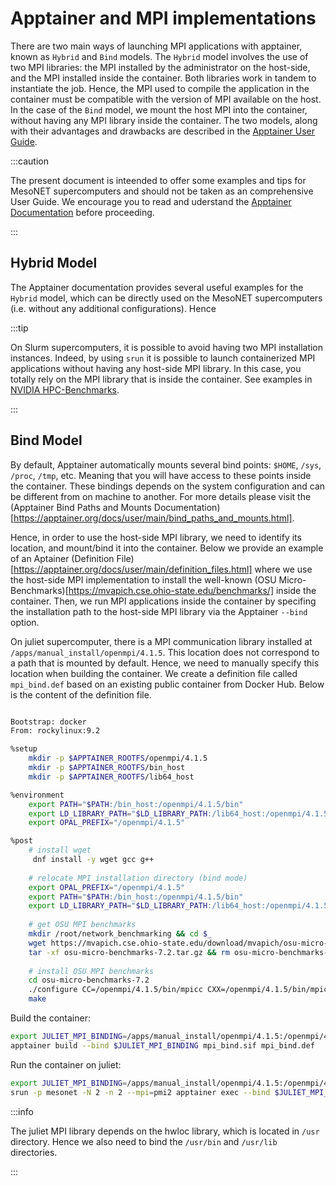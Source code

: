 # Apptainer and MPI implementations
There are two main ways of launching MPI applications with apptainer, known as `Hybrid` and `Bind` models. The `Hybrid` model involves the use of two MPI libraries: the MPI installed by the administrator on the host-side, and the MPI installed inside the container. Both libraries work in tandem to instantiate the job. Hence, the MPI used to compile the application in the container must be compatible with the version of MPI available on the host. In the case of the `Bind` model, we mount the host MPI into the container, without having any MPI library inside the container. The two models, along with their advantages and drawbacks are described in the [Apptainer User Guide](https://apptainer.org/docs/user/1.0/mpi.html).

:::caution

The present document is inteended to offer some examples and tips for MesoNET supercomputers and should not be taken as an comprehensive User Guide. We encourage you to read and uderstand the [Apptainer Documentation](https://apptainer.org/docs/user/1.0/mpi.html) before proceeding.

:::

## Hybrid Model
The Apptainer documentation provides several useful examples for the `Hybrid` model, which can be directly used on the MesoNET supercomputers (i.e. without any additional configurations). Hence 


:::tip

On Slurm supercomputers, it is possible to avoid having two MPI installation instances. Indeed, by using `srun` it is possible to launch containerized MPI applications without having any host-side MPI library. In this case, you totally rely on the MPI library that is inside the container. See examples in [NVIDIA HPC-Benchmarks](../benchmarks/Nvidia_HPC_Benchmarks.md).

:::

## Bind Model 
By default, Apptainer automatically mounts several bind points: `$HOME`, `/sys`, `/proc`, `/tmp`, etc. Meaning that you will have access to these points inside the container. These bindings depends on the system configuration and can be different from on machine to another. For more details please visit the (Apptainer Bind Paths and Mounts Documentation)[https://apptainer.org/docs/user/main/bind_paths_and_mounts.html]. 

Hence, in order to use the host-side MPI library, we need to identify its location, and mount/bind it into the container. Below we provide an example of an Aptainer (Definition File)[https://apptainer.org/docs/user/main/definition_files.html] where we use the host-side MPI implementation to install the well-known (OSU Micro-Benchmarks)[https://mvapich.cse.ohio-state.edu/benchmarks/] inside the container. Then, we run MPI applications inside the container by specifing the installation path to the host-side MPI library via the Apptainer `--bind` option. 


On juliet supercomputer, there is a MPI communication library installed at `/apps/manual_install/openmpi/4.1.5`. This location does not correspond to a path that is mounted by default. Hence, we need to manually specify this location when building the container. We create a definition file called `mpi_bind.def` based on an existing public container from Docker Hub. Below is the content of the definition file.

```sh

Bootstrap: docker
From: rockylinux:9.2

%setup
	mkdir -p $APPTAINER_ROOTFS/openmpi/4.1.5
	mkdir -p $APPTAINER_ROOTFS/bin_host
	mkdir -p $APPTAINER_ROOTFS/lib64_host

%environment
	export PATH="$PATH:/bin_host:/openmpi/4.1.5/bin"
	export LD_LIBRARY_PATH="$LD_LIBRARY_PATH:/lib64_host:/openmpi/4.1.5/lib"
	export OPAL_PREFIX="/openmpi/4.1.5" 

%post
	# install wget
	 dnf install -y wget gcc g++ 
	
	# relocate MPI installation directory (bind mode)
	export OPAL_PREFIX="/openmpi/4.1.5" 
	export PATH="$PATH:/bin_host:/openmpi/4.1.5/bin"
	export LD_LIBRARY_PATH="$LD_LIBRARY_PATH:/lib64_host:/openmpi/4.1.5/lib"
	
	# get OSU MPI benchmarks
	mkdir /root/network_benchmarking && cd $_
	wget https://mvapich.cse.ohio-state.edu/download/mvapich/osu-micro-benchmarks-7.2.tar.gz
	tar -xf osu-micro-benchmarks-7.2.tar.gz && rm osu-micro-benchmarks-7.2.tar.gz
	
	# install OSU MPI benchmarks
	cd osu-micro-benchmarks-7.2
	./configure CC=/openmpi/4.1.5/bin/mpicc CXX=/openmpi/4.1.5/bin/mpicxx 
	make
```

Build the container:
```sh
export JULIET_MPI_BINDING=/apps/manual_install/openmpi/4.1.5:/openmpi/4.1.5,/usr/bin:/bin_host,/usr/lib64:/lib64_host
apptainer build --bind $JULIET_MPI_BINDING mpi_bind.sif mpi_bind.def
```

Run the container on juliet:
```sh
export JULIET_MPI_BINDING=/apps/manual_install/openmpi/4.1.5:/openmpi/4.1.5,/usr/bin:/bin_host,/usr/lib64:/lib64_host
srun -p mesonet -N 2 -n 2 --mpi=pmi2 apptainer exec --bind $JULIET_MPI_BINDING mpi_bind.sif /root/network_benchmarking/osu-micro-benchmarks-7.2/c/mpi/pt2pt/standard/osu_latency
```

:::info

The juliet MPI library depends on the hwloc library, which is located in `/usr` directory. Hence we also need to bind the `/usr/bin` and `/usr/lib` directories.

:::
